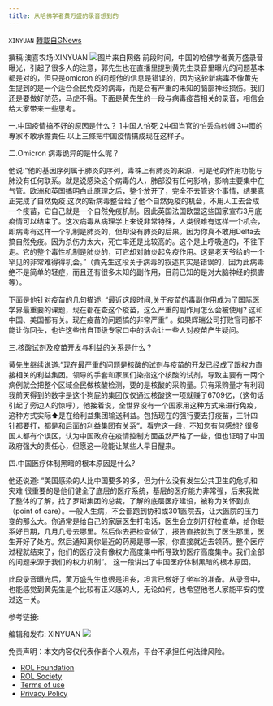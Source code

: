 ```yaml
---
title: 从哈佛学者黄万盛的录音想到的
---
```

`XINYUAN` [轉載自GNews](https://gnews.org/zh-hans/2188372/)

撰稿:澳喜农场:XINYUAN
![](https://assets.gnews.org/wp-content/uploads/2022/03/camera-gfad1df848_1280-400x225.png)图片来自网络
前段时间，中国的哈佛学者黄万盛录音曝光，引起了很多人的注意，郭先生也在直播里提到黄先生录音里曝光的问题基本都是对的，但只是omicron 的问题他的信息是错误的，因为这轮新病毒不像黄先生提到的是一个适合全民免疫的病毒，而是会有严重的未知的脑部神经损伤。我们还是要做好防范，马虎不得。下面是黄先生的一段与病毒疫苗相关的录音，相信会给大家带来一些思考。

一.中国疫情搞不好的原因是什么？
1中国人怕死
2中国当官的怕丢乌纱帽
3中國的專家不敢承擔責任
以上三條把中国疫情搞成现在这样子。

二.Omicron 病毒诡异的是什么呢？

他说:”他的基因序列属于肺炎的序列，毒株上有肺炎的来源，可是他的作用功能与肺没有任何联系。就是说感染这个病毒的人，肺部没有任何影响，影响主要集中在气管。欧洲和英国搞明白此原理之后，整个放开了，完全不去管这个事情，结果真正完成了自然免疫.这次的新病毒整合给了他个自然免疫的机会，不用人工去合成一个疫苗，它自己就是一个自然免疫机制。因此英国法国欧盟这些国家宣布3月底疫情可以结束了。这次病毒从病理学上来说非常特殊，人类很难有这样一个机会，即病毒有这样一个机制是肺炎的，但却没有肺炎的后果。因为你真不敢用Delta去搞自然免疫。因为杀伤力太大，死亡率还是比较高的。这个是上呼吸道的，不往下走。它的整个毒性机制是肺炎的，可它却对肺炎起免疫作用。这是老天爷给的一个罕见的非常难得得机会。”（黄先生这段关于病毒的叙述其实是错误的，因为此病毒绝不是简单的轻症，而且还有很多未知的副作用，目前已知的是对大脑神经的损害等）。

下面是他针对疫苗的几句描述: “最近这段时间,关于疫苗的毒副作用成为了国际医学界最重要的课题，现在都在查这个疫苗，这么严重的副作用怎么会被使用? 这和中国、美国都有关。现在疫苗的问题搞的非常严重” 。如果辉瑞公司打败官司都不能让你回头，也许这些出自顶级专家口中的话会让一些人对疫苗产生疑问。

三.核酸试剂及疫苗开发与利益的关系是什么？

黄先生继续说道:”现在最严重的问题是核酸的试剂与疫苗的开发已经成了跟权力直接相关的利益集团。领导的手套和家属们染指这个核酸的试剂，导致主要有一两个病例就会把整个区域全民做核酸检测，要的是核酸的采购量。只有采购量才有利润 我前天得到的数字是这个狗屁的集团仅仅通过核酸这一项就赚了6709亿，（这句话引起了旁边人的惊呼），他接着说，全世界没有一个国家用这种方式来进行免疫，这种方式实际⬆️是在给利益集团输送利益。包括现在的强行要去打疫苗，三针四针都要打，都是和后面的利益集团有关系”。看完这一段，不知您有何感想? 很多国人都有个误区，认为中国政府在疫情控制方面虽然严格了一些，但也证明了中国政府强大的责任心，但愿这一段能让某些人早日醒来。

四.中国医疗体制黑暗的根本原因是什么?

他还说道: “美国感染的人比中国要多的多，但为什么没有发生公共卫生的危机和灾难 很重要的是他们健全了底层的医疗系统，基层的医疗能力非常强，后来我做了整体的了解，找了罗斯集团的总裁，了解的底层医疗建设，被称为关怀到点（point of care）。一般人生病，不会都跑到协和或301医院去，让大医院的压力变的那么大。你通常是给自己的家庭医生打电话，医生会立刻开好检查单，给你联系好日期，几月几号去哪里。然后你去把检查做了，报告直接就到了医生那里，医生开好了处方。然后通知离你最近的药房是哪一家，你直接就近去领药。整个医疗过程就结束了，他们的医疗没有像权力高度集中所导致的医疗高度集中。我们全部的问题来源于我们的权力机制”。 这一段讲出了中国医疗体制黑暗的根本原因。

此段录音曝光后，黄万盛先生也很是沮丧，坦言已做好了坐牢的准备。从录音中，也能感觉到黄先生是个比较有正义感的人，无论如何，也希望他老人家能平安的度过这一关。

参考链接:



编辑和发布: XINYUAN
![](https://assets.gnews.org/wp-content/uploads/2022/03/logo正版澳喜2-7.jpeg)
 

免责声明：本文内容仅代表作者个人观点，平台不承担任何法律风险。

- [ROL Foundation](https://rolfoundation.org/)
- [ROL Society](https://rolsociety.org/)
- [Terms of use](https://gnews.org/terms-of-use-3/)
- [Privacy Policy](https://gnews.org/privacy-policy/)
